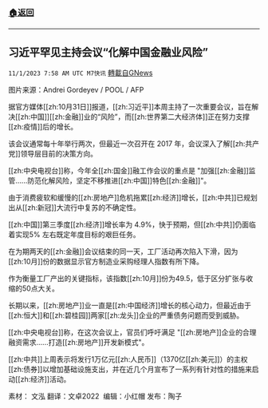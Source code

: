 ###  [:house:返回](README.md)
---


## 习近平罕见主持会议“化解中国金融业风险”
`11/1/2023 7:58 AM UTC M7快讯` [轉載自GNews](https://gnews.org/articles/1907261)

图片来源：Andrei Gordeyev / POOL / AFP

据官方媒体[[zh:10月31日]]报道，[[zh:习近平]]本周主持了一次重要会议，旨在解决[[zh:中国]][[zh:金融]]业的“风险”，而[[zh:世界第二大经济体]]正在努力支撑[[zh:疫情]]后的增长。

该会议通常每十年举行两次，但最近一次召开在 2017 年，会议深入了解[[zh:共产党]]领导层目前的决策方向。

[[zh:中央电视台]]称，今年全[[zh:国金]]融工作会议的重点是 "加强[[zh:金融]]监管......防范化解风险，坚定不移推进[[zh:中国]]特色[[zh:金融]]"。

由于消费疲软和缓慢的[[zh:房地产]]危机拖累[[zh:经济]]增长，[[zh:中共]]已规划出从[[zh:新冠]]大流行中复苏的不确定性。

[[zh:中国]]第三季度[[zh:经济]]增长率为 4.9%，快于预期，但[[zh:中共]]仍面临着实现5% 左右既定年度目标的艰巨任务。

在为期两天的[[zh:金融]]会议结束的同一天，工厂活动再次陷入下滑，因为[[zh:10月]]份的数据显示官方制造业采购经理人指数有所下降。

作为衡量工厂产出的关键指标，该指数[[zh:10月]]份为49.5，低于区分扩张与收缩的50点大关。

长期以来，[[zh:房地产]]业一直是[[zh:中国经济]]增长的核心动力，但最近由于[[zh:恒大]]和[[zh:碧桂园]]两家[[zh:龙头]]企业的严重债务问题而受到威胁。

[[zh:中央电视台]]称，在这次会议上，官员们呼吁满足 "[[zh:房地产]]企业的合理融资需求......打造[[zh:房地产]]开发新模式"。

[[zh:中共]]上周表示将发行1万亿元[[zh:人民币]]（1370亿[[zh:美元]]）的主权[[zh:债券]]以增加基础设施支出，并在近几个月宣布了一系列有针对性的措施来启动[[zh:经济]]活动。   



素材： 文泓  翻译：文卓2022   编辑：小红帽  发布：陶子


